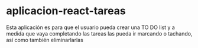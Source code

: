 # aplicacion-react-tareas
Esta aplicación es para que el usuario pueda crear una TO DO list y a medida que vaya completando las tareas las pueda ir marcando o tachando, así como también eliminarlarlas
